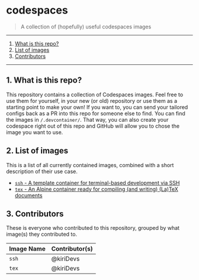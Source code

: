 # codespaces

> A collection of (hopefully) useful codespaces images

---

1. [What is this repo?](#1-what-is-this-repo)
2. [List of images](#2-list-of-images)
3. [Contributors](#3-contributors)

---

## 1. What is this repo?

This repository contains a collection of Codespaces images.
Feel free to use them for yourself, in your new (or old) repository or use them as a starting point to make your own!
If you want to, you can send your tailored configs back as a PR into this repo for someone else to find.
You can find the images in `/.devcontainer/`.
That way, you can also create your codespace right out of this repo and GitHub will allow you to chose the image you want to use.

## 2. List of images

This is a list of all currently contained images, combined with a short description of their use case.

- [`ssh` - A template container for terminal-based development via SSH](/.devcontainer/ssh/)
- [`tex` - An Alpine container ready for compiling (and writing) (La)TeX documents](/.devcontainer/ssh/)

## 3. Contributors

These is everyone who contributed to this repository, grouped by what image(s) they contributed to.

Image Name | Contributor(s)
--- | ---
`ssh` | @kiriDevs
`tex` | @kiriDevs
